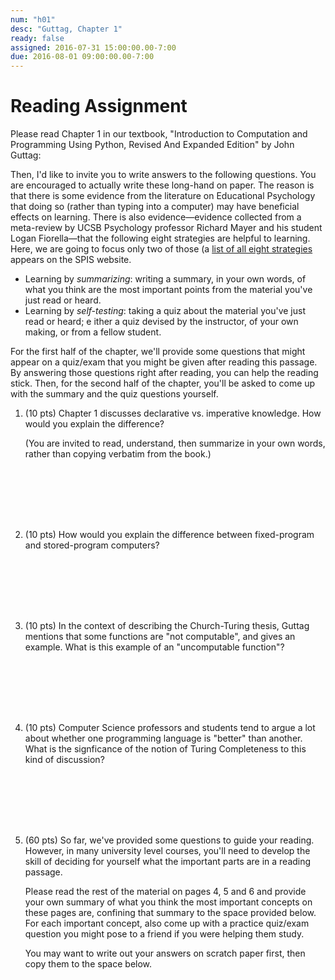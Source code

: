 ```yaml
---
num: "h01"
desc: "Guttag, Chapter 1"
ready: false
assigned: 2016-07-31 15:00:00.00-7:00
due: 2016-08-01 09:00:00.00-7:00
---
```


# Reading Assignment


Please read Chapter 1 in our textbook, "Introduction to Computation
and Programming Using Python, Revised And Expanded Edition" by John
Guttag:

Then, I'd like to invite you to write answers to the following
questions.  You are encouraged to actually write these long-hand on
paper.  The reason is that there is some evidence from the literature
on Educational Psychology that doing so (rather than typing into a
computer) may have beneficial effects on learning.  There is also
evidence&mdash;evidence collected from a meta-review by UCSB
Psychology professor Richard Mayer and his student Logan
Fiorella&mdash;that the following eight strategies are helpful to
learning.   Here, we are going to focus only two of those
(a [list of all eight strategies](/topics/learning_strategies/) appears on the SPIS website.

*  Learning by *summarizing*: writing a summary, in your own
    words, of what you think are the most important points from the
    material you've just read or heard.
*  Learning by *self-testing*: taking a quiz about the material
    you've just read or heard; e ither a quiz devised by the instructor,
    of your own making, or from a fellow student.

For the first half of the chapter, we'll provide some questions that might appear on a quiz/exam that you might be given
after reading this passage.    By answering those questions right after reading, you can 
help the reading stick.   Then, for the second half of the chapter, you'll be asked to come up with the summary and the quiz questions
yourself.

<ol>

<li markdown="1" style="margin-bottom:8em;">

(10 pts) Chapter 1 discusses declarative vs. imperative knowledge.  How would you explain the difference?  

(You are invited to read, understand, then summarize in your own words, rather than copying verbatim from the book.)

</li>


<li markdown="1" style="margin-bottom:8em;" >

(10 pts)  How would you explain the difference between fixed-program and stored-program computers?

</li>


<li markdown="1" style="margin-bottom:8em;" class="page-break-before"> (10 pts) In the context of describing the Church-Turing thesis, Guttag mentions that some functions are "not computable", and gives an example.  What is this example of an "uncomputable function"? 

</li>

<li markdown="1" style="margin-bottom:8em;"> (10 pts) Computer Science professors and students tend to argue a lot about whether one programming language is "better" than another.   What is the signficance of the notion of Turing Completeness to this kind of discussion?   
</li>

<li markdown="1" style="margin-bottom:8em;">

(60 pts) So far, we've provided some questions to guide your reading.  However, in many university level courses, you'll need to develop the skill of deciding for yourself what the important parts are in a reading passage.  

Please read the rest of the material on pages 4, 5 and&nbsp;6 and provide your own summary of what you think the most important concepts on these pages are, confining that summary to the space provided below.    For each important concept, also come up with a practice quiz/exam question you might pose to a friend if you were helping them study.

You may want to write out your answers on scratch paper first, then copy them to the space below. 

</li>


</ol>
